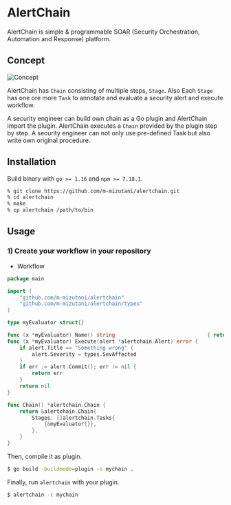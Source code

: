 # AlertChain

AlertChain is simple & programmable SOAR (Security Orchestration, Automation and Response) platform.

## Concept

![Concept](https://user-images.githubusercontent.com/605953/130339742-4aba4f88-1b1d-4b48-8323-0dce5f8a85fc.jpg)

AlertChain has `Chain` consisting of multiple steps, `Stage`. Also Each `Stage` has one ore more `Task` to annotate and evaluate a security alert and execute workflow.

A security engineer can build own chain as a Go plugin and AlertChain import the plugin. AlertChain executes a `Chain` provided by the plugin step by step. A security engineer can not only use pre-defined Task but also write own original procedure.

## Installation

Build binary with `go >= 1.16` and `npm >= 7.18.1`.

```sh
% git clone https://github.com/m-mizutani/alertchain.git
% cd alertchain
% make
% cp alertchain /path/to/bin
```

## Usage

### 1) Create your workflow in your repository

- Workflow

```go
package main

import (
	"github.com/m-mizutani/alertchain"
	"github.com/m-mizutani/alertchain/types"
)

type myEvaluator struct{}

func (x *myEvaluator) Name() string                              { return "myEvaluator" }
func (x *myEvaluator) Execute(alert *alertchain.Alert) error {
	if alert.Title == "Something wrong" {
		alert.Severity = types.SevAffected
	}
	if err := alert.Commit(); err != nil {
		return err
	}
	return nil
}

func Chain() *alertchain.Chain {
	return &alertchain.Chain{
		Stages: []alertchain.Tasks{
			{&myEvaluator{}},
		},
	}
}
```

Then, compile it as plugin.

```sh
$ go build -buildmode=plugin -o mychain .
```

Finally, run `alertchain` with your plugin.

```sh
$ alertchain -c mychain
```
